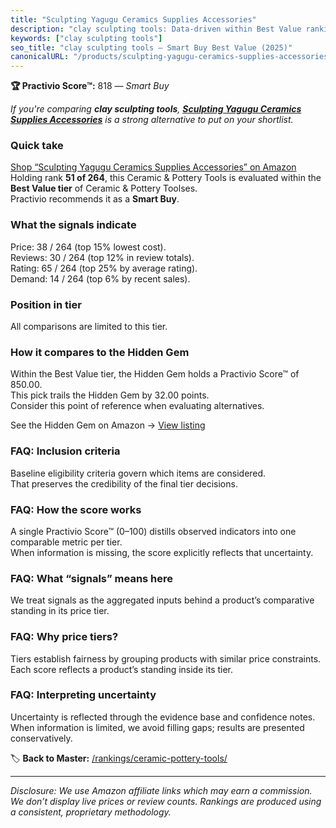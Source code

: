 ```yaml
---
title: "Sculpting Yagugu Ceramics Supplies Accessories"
description: "clay sculpting tools: Data-driven within Best Value ranking using the Practivio Score™. Positioned by quality, value, demand, findability, momentum."
keywords: ["clay sculpting tools"]
seo_title: "clay sculpting tools — Smart Buy Best Value (2025)"
canonicalURL: "/products/sculpting-yagugu-ceramics-supplies-accessories-B0BDZ8B5ZN/"
---
```


**🏆 Practivio Score™:** 818 — _Smart Buy_


*If you're comparing **clay sculpting tools**, **[Sculpting Yagugu Ceramics Supplies Accessories](https://www.amazon.com/dp/B0BDZ8B5ZN?tag=practivio-20)** is a strong alternative to put on your shortlist.*
### Quick take
[Shop “Sculpting Yagugu Ceramics Supplies Accessories” on Amazon](https://www.amazon.com/dp/B0BDZ8B5ZN?tag=practivio-20)
Holding rank **51 of 264**, this Ceramic & Pottery Tools is evaluated within the **Best Value tier** of Ceramic & Pottery Toolses.  
Practivio recommends it as a **Smart Buy**.

### What the signals indicate
Price: 38 / 264 (top 15% lowest cost).  
Reviews: 30 / 264 (top 12% in review totals).  
Rating: 65 / 264 (top 25% by average rating).  
Demand: 14 / 264 (top 6% by recent sales).

### Position in tier
All comparisons are limited to this tier.

### How it compares to the Hidden Gem
Within the Best Value tier, the Hidden Gem holds a Practivio Score™ of 850.00.  
This pick trails the Hidden Gem by 32.00 points.  
Consider this point of reference when evaluating alternatives.  

See the Hidden Gem on Amazon → [View listing](https://www.amazon.com/dp/B0919J4G86?tag=practivio-20)

### FAQ: Inclusion criteria
Baseline eligibility criteria govern which items are considered.  
That preserves the credibility of the final tier decisions.

### FAQ: How the score works
A single Practivio Score™ (0–100) distills observed indicators into one comparable metric per tier.  
When information is missing, the score explicitly reflects that uncertainty.

### FAQ: What “signals” means here
We treat signals as the aggregated inputs behind a product’s comparative standing in its price tier.

### FAQ: Why price tiers?
Tiers establish fairness by grouping products with similar price constraints.  
Each score reflects a product’s standing inside its tier.

### FAQ: Interpreting uncertainty
Uncertainty is reflected through the evidence base and confidence notes.  
When information is limited, we avoid filling gaps; results are presented conservatively.


🏷️ **Back to Master:** [/rankings/ceramic-pottery-tools/](/rankings/ceramic-pottery-tools/)

---
_Disclosure: We use Amazon affiliate links which may earn a commission. We don’t display live prices or review counts. Rankings are produced using a consistent, proprietary methodology._
